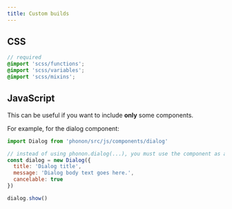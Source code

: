 ```yaml
---
title: Custom builds
---
```


## CSS

```scss
// required
@import 'scss/functions';
@import 'scss/variables';
@import 'scss/mixins';
```

## JavaScript

This can be useful if you want to include **only** some components.

For example, for the dialog component:

```js
import Dialog from 'phonon/src/js/components/dialog'

// instead of using phonon.dialog(...), you must use the component as an object:
const dialog = new Dialog({
  title: 'Dialog title',
  message: 'Dialog body text goes here.',
  cancelable: true
})

dialog.show()
```
